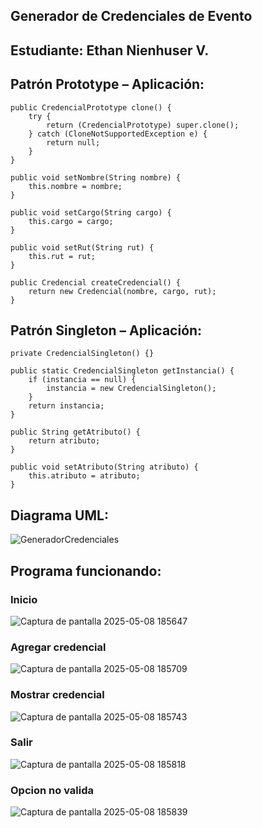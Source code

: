 ## Generador de Credenciales de Evento

## Estudiante: Ethan Nienhuser V.

## Patrón Prototype – Aplicación:
    public CredencialPrototype clone() {
        try {
            return (CredencialPrototype) super.clone();
        } catch (CloneNotSupportedException e) {
            return null;
        }
    }

    public void setNombre(String nombre) {
        this.nombre = nombre;
    }

    public void setCargo(String cargo) {
        this.cargo = cargo;
    }

    public void setRut(String rut) {
        this.rut = rut;
    }

    public Credencial createCredencial() {
        return new Credencial(nombre, cargo, rut);
    }
## Patrón Singleton – Aplicación:
    private CredencialSingleton() {}

    public static CredencialSingleton getInstancia() {
        if (instancia == null) {
            instancia = new CredencialSingleton();
        }
        return instancia;
    }

    public String getAtributo() {
        return atributo;
    }

    public void setAtributo(String atributo) {
        this.atributo = atributo;
    }
## Diagrama UML:
![GeneradorCredenciales](https://github.com/user-attachments/assets/68d7cd31-1e27-4c52-a4ff-1072347770b6)

## Programa funcionando:
### Inicio
![Captura de pantalla 2025-05-08 185647](https://github.com/user-attachments/assets/7e3f1c5f-d6dd-4f7d-9bf2-92c02311d404)
### Agregar credencial
![Captura de pantalla 2025-05-08 185709](https://github.com/user-attachments/assets/21491cfb-c356-4de3-8a9d-c7e49d131cf0)
### Mostrar credencial
![Captura de pantalla 2025-05-08 185743](https://github.com/user-attachments/assets/a9ac8f01-7c59-4355-b9b3-298312c03581)
### Salir
![Captura de pantalla 2025-05-08 185818](https://github.com/user-attachments/assets/c425831a-aae2-408d-8406-7fdf7d9fe264)
### Opcion no valida
![Captura de pantalla 2025-05-08 185839](https://github.com/user-attachments/assets/e4bfc428-2f47-467b-8deb-ee1dbc343e57)


